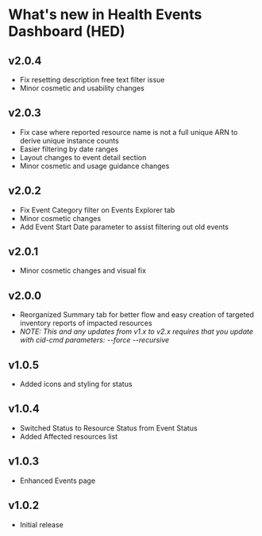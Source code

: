 # What's new in Health Events Dashboard (HED)
## v2.0.4
* Fix resetting description free text filter issue
* Minor cosmetic and usability changes

## v2.0.3
* Fix case where reported resource name is not a full unique ARN to derive unique instance counts
* Easier filtering by date ranges
* Layout changes to event detail section
* Minor cosmetic and usage guidance changes

## v2.0.2
* Fix Event Category filter on Events Explorer tab
* Minor cosmetic changes
* Add Event Start Date parameter to assist filtering out old events

## v2.0.1
* Minor cosmetic changes and visual fix

## v2.0.0
* Reorganized Summary tab for better flow and easy creation of targeted inventory reports of impacted resources
* _NOTE: This and any updates from v1.x to v2.x requires that you update with cid-cmd parameters: --force --recursive_

## v1.0.5
* Added icons and styling for status

## v1.0.4
* Switched Status to Resource Status from Event Status
* Added Affected resources list

## v1.0.3
* Enhanced Events page

## v1.0.2
* Initial release

